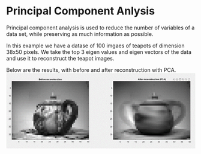 # Principal Component Anlysis
Principal component analysis is used to reduce the number of variables of a data set, while preserving as much information as possible.

In this example we have a datase of 100 imgaes of teapots of dimension 38x50 pixels. We take the top 3 eigen values and eigen vectors of the data and use it to reconstruct the teapot images.

Below are the results, with before and after reconstruction with PCA.
![Alt text](https://github.com/AdityaThakur1/principal_component_anlysis/blob/main/results/Picture1.png?raw=true "Example 1")
